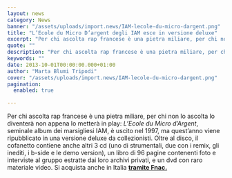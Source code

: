 ```yaml
---
layout: news
category: News
banner: "/assets/uploads/import.news/IAM-lecole-du-micro-dargent.png"
title: "L’Ecole du Micro D’argent degli IAM esce in versione deluxe"
excerpt: "Per chi ascolta rap francese è una pietra miliare, per chi non lo ascolta lo diventerà non appena lo metterà in play: L’Ecole du Micro d’Argent, seminale album dei marsigliesi IAM, è uscito nel 1997, ma quest’anno viene ripubblicato in una versione deluxe da collezionisti. Oltre al disco, il cofanetto contiene anche altri 3 cd [&hellip"
quote: ""
description: "Per chi ascolta rap francese è una pietra miliare, per chi non lo ascolta lo diventerà non appena lo metterà in play: L’Ecole du Micro d’Argent, seminale album dei marsigliesi IAM, è uscito nel 1997, ma quest’anno viene ripubblicato in una versione deluxe da collezionisti. Oltre al disco, il cofanetto contiene anche altri 3 cd [&hellip"
keywords: ""
date: 2013-10-01T00:00:00.000+01:00
author: "Marta Blumi Tripodi"
cover: "/assets/uploads/import.news/IAM-lecole-du-micro-dargent.png"
pagination:
  enabled: true

---
```


Per chi ascolta rap francese è una pietra miliare, per chi non lo ascolta lo diventerà non appena lo metterà in play: _L’Ecole du Micro d’Argent_, seminale album dei marsigliesi IAM, è uscito nel 1997, ma quest’anno viene ripubblicato in una versione deluxe da collezionisti. Oltre al disco, il cofanetto contiene anche altri 3 cd (uno di strumentali, due con i remix, gli inediti, i b-side e le demo version), un libro di 96 pagine contenenti foto e interviste al gruppo estratte dai loro archivi privati, e un dvd con raro materiale video. Si acquista anche in Italia [**tramite Fnac.**](http://musique.fnac.com/a6219475/IAM-L-ecole-du-micro-d-argent-Edition-speciale-Fnac-CD-album "http://musique.fnac.com/a6219475/IAM-L-ecole-du-micro-d-argent-Edition-speciale-Fnac-CD-album")